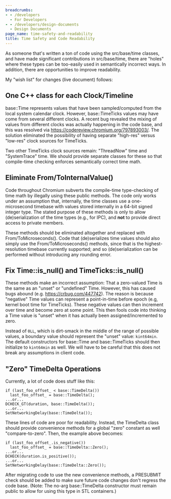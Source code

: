 ```yaml
---
breadcrumbs:
- - /developers
  - For Developers
- - /developers/design-documents
  - Design Documents
page_name: time-safety-and-readability
title: Time Safety and Code Readability
---
```


As someone that's written a ton of code using the src/base/time classes, and
have made significant contributions in src/base/time, there are "holes" where
these types can be too-easily used in semantically incorrect ways. In addition,
there are opportunities to improve readability.

My "wish list" for changes (live document) follows:

## One C++ class for each Clock/Timeline

base::Time represents values that have been sampled/computed from the local
system calendar clock. However, base::TimeTicks values may have come from
several different clocks. A recent bug revealed the mixing of values from
different clocks was actually happening in the code base, and this was resolved
via <https://codereview.chromium.org/797893003/>. The solution eliminated the
possibility of having separate "high-res" versus "low-res" clock sources for
TimeTicks.

Two other TimeTicks clock sources remain: "ThreadNow" time and "SystemTrace"
time. We should provide separate classes for these so that compile-time checking
enforces semantically correct time math.

## Eliminate From/ToInternalValue()

Code throughout Chromium subverts the compile-time type-checking of time math by
illegally using these public methods. The code only works under an assumption
that, internally, the time classes use a one-microsecond timebase with values
stored internally in a 64-bit signed integer type. The stated purpose of these
methods is only to allow (de)serialization of the time types (e.g., for IPC),
and **not** to provide direct access to private members.

These methods should be eliminated altogether and replaced with
From/ToMicroseconds(). Code that (de)serializes time values should also simply
use the From/ToMicroseconds() methods, since that is the highest-resolution
timebase currently supported; and so (de)serialization can be performed without
introducing any rounding error.

## Fix Time::is_null() and TimeTicks::is_null()

These methods make an incorrect assumption: That a zero-valued Time is the same
as an "unset" or "undefined" Time. However, this has caused bugs abound (e.g.
<https://crbug.com/447742>). The reason is because "negative" Time values can
represent a point-in-time before epoch (e.g, kernel boot time for TimeTicks).
These negative values can then increment over time and become zero at some
point. This then fools code into thinking a Time value is "unset" when it has
actually been assigned/incremented to zero.

Instead of `0LL`, which is dirt-smack in the middle of the range of possible
values, a boundary value should represent the "unset" value: `kint64min`. The
default constructors for base::Time and base::TimeTicks should then initialize
to `kint64min` as well. We will have to be careful that this does not break any
assumptions in client code.

## "Zero" TimeDelta Operations

Currently, a lot of code does stuff like this:

```none
if (last_foo_offset_ < base::TimeDelta())
  last_foo_offset_ = base::TimeDelta();
...or...
DCHECK_GT(duration, base::TimeDelta());
...or...
SetNetworkingDelay(base::TimeDelta());
```

These lines of code are poor for readability. Instead, the TimeDelta class
should provide convenience methods for a global "zero" constant as well
"compare-to-zero". Then, the example above becomes:

```none
if (last_foo_offset_.is_negative())
  last_foo_offset_ = base::TimeDelta::Zero();
...or...
DCHECK(duration.is_positive());
...or...
SetNetworkingDelay(base::TimeDelta::Zero());
```

After migrating code to use the new convenience methods, a PRESUBMIT check
should be added to make sure future code changes don't regress the code base.
(Note: The no-arg base::TimeDelta constructor must remain public to allow for
using this type in STL containers.)
